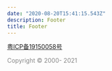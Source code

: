 ```yaml
---
date: "2020-08-20T15:41:15.543Z"
description: Footer
title: Footer
---
```

<style type="text/css">

.footer-gray {
  width: 100%;
  color: #888;
}

.footer-custom {
  font: normal normal 12px/1.4 sans-serif;
  /*max-width: 1008px;*/
  box-sizing: border-box;
  margin: 0 auto;
  padding: 24px;
}

.footer-custom:after {
  display: table;
  clear: both;
  content: "";
}

.footer-lists:after {
  display: table;
  clear: both;
  content: "";
}

.ftr-hdr {
  color: white;
  font: 22px/1.4  sans-serif;
  margin: 1em 0 0;
}

@media only screen and (min-width: 768px) {
  .ftr-hdr {
    font-size: 18px;
  }
}

.footer-list-wrap {
  width: 50%;
  float: left;
  box-sizing: border-box;
}

@media only screen and (min-width: 568px) {
  .footer-list-wrap {
    width: 33.3333%;
  }
}

@media only screen and (min-width: 768px) {
  .footer-list-wrap {
    width: 25%;
  }
}

.ftr-links-sub {
  padding: 0;
  margin: 0;
}

.ftr-links-sub:after {
  display: table;
  clear: both;
  content: "";
}

.ftr-links-sub li {
  display: block;
  list-style-type: none;
  margin: 0;
  padding: 3px 0;
  color: #888;
  font: normal normal 12px sans-serif;
  text-transform: uppercase;
  /*width: 150px;*/
}

.footer-custom a,
.footer-custom a:link,
.footer-custom a:visited,
.ftr-links-sub li .link {
  text-decoration: none;
  color: #888;
  padding: 5px 0;
  display: block;
}

.footer-custom .footer-legal a {
  display: inline;
}

.footer-custom a:hover,
.footer-custom a:active,
.ftr-links-sub li .link:hover {
  text-decoration: underline;
  color: #888;
  cursor: pointer;
}

@media only screen and (min-width: 768px) {
  .footer-custom a, .footer-custom a:link, .footer-custom a:visited, .ftr-links-sub li .link {
    padding: 0;
  }
}
/* BEGIN EMAIL CAPTURE STYLES*/

.footer-email {
  text-align: center;
}

#ftrEmailForm {
  height: 44px;
}

#ftrEmailForm .error {
  display: none;
  color: red;
  text-align: left;
}

#ftrEmailForm #ftrEmailInput {
  background: none repeat scroll 0 0 #FFF;
  border: 1px solid #D6D6D6;
  box-sizing: border-box;
  color: #888;
  float: left;
  font: normal normal 14px/1.4 sans-serif;
  padding: 5px;
  width: 70%;
  height: 100%;
}

#ftrEmailForm #ftrEmailInput:hover {
  border: 1px solid #888;
}

#ftrEmailForm #ftrEmailInput:focus {
  border: 1px solid #ef9223;
  outline: #ef9223 auto 5px;
}

#ftrEmailForm .button {
  width: 30%;
  height: 100%;
  padding: 5px;
  float: left;
  border: 1px solid #DFDFDF;
  box-sizing: border-box;
  color: #000;
  font: normal bold 18px/1 sans-serif;
  text-align: center;
  text-transform: uppercase;
  background: #FFF;
  background: url(data:image/svg+xml;base64,PD94bWwgdmVyc2lvbj0iMS4wIiA/Pgo8c3ZnIHhtbG5zPSJod…EiIGhlaWdodD0iMSIgZmlsbD0idXJsKCNncmFkLXVjZ2ctZ2VuZXJhdGVkKSIgLz4KPC9zdmc+);
  background: -webkit-gradient(linear, left top, left bottom, color-stop(0%, white), color-stop(100%, #e1e1e1));
  background: -webkit-linear-gradient(top, white 0, #e1e1e1 100%);
  background: -moz-linear-gradient(top, white 0, #e1e1e1 100%);
  background: -ms-linear-gradient(top, white 0, #e1e1e1 100%);
  background: -o-linear-gradient(top, white 0, #e1e1e1 100%);
  background: linear-gradient(to bottom, white 0, #e1e1e1 100%);
  cursor: pointer;
  vertical-align: middle;
  outline: none;
}

#ftrEmailForm .button:hover,
#ftrEmailForm .button:active {
  background: black;
  color: #FFF;
  outline: none;
}
/* BEGIN SOCIAL STYLES*/

.footer-social {
  text-align: center;
}

.footer-social ul {
  padding: 0;
  display: inline-block;
  list-style-type: none;
}

.footer-social ul:after {
  display: table;
  clear: both;
  content: "";
}

.footer-social li {
  float: left;
  margin: 0 15px 0 0;
  padding: 0;
}

@media only screen and (min-width: 768px) {
  .footer-lists {
    width: 100%;
  }
  .footer-email {
    width: 50%;
    float: left;
    text-align: left;
  }
  .footer-social {
    width: 45%;
    margin-left: 5%;
    float: left;
    text-align: left;
  }
}

@media only screen and (min-width: 1008px) {
  .footer-lists {
    width: 66.6666%;
    float: left;
  }
  .footer-email {
    width: 33.3333%;
  }
  .footer-social {
    width: 33.3333%;
    float: right;
    margin-left: 0;
  }
}

.footer-legal {
  padding: 15px 0 0;
  clear: left;
}

.footer-payment {
  text-align: center;
}

@media only screen and (min-width: 768px) {
  .footer-legal {
    width: 66.6666%;
    float: left;
  }
  .footer-payment {
    width: 33.3333%;
    float: left;
  }
}

@media only screen and (min-width: 1008px) {
  .footer-payment {
    text-align: left;
  }
}

.footer-payment ul {
  padding: 0;
  display: inline-block;
  list-style-type: none;
}

.footer-payment ul li {
  display: inline-block;
  margin: 0 6px;
}

@media only screen and (min-width: 1008px) {
  .footer-payment ul li.ftr-stella {
    margin-left: 0;
  }
}


</style>
  <div class="footer-gray">
  <a href="http://beian.miit.gov.cn/">粤ICP备19150058号</a>
  <p>Copyright © 2000- 2021</p>
  </div>
  <div class="footer-gray" style="display: none;">
    <div class="footer-custom">
      <div class="footer-lists">
        <div class="footer-list-wrap">
          <h6 class="ftr-hdr">Order Something</h6>
          <ul class="ftr-links-sub">
            <li>800-123-4567</li>
          </ul>
          <h6 class="ftr-hdr">International</h6>
          <ul class="ftr-links-sub">
            <li><a href="#" rel="nofollow">France</a></li>
            <li><a href="#" rel="nofollow">Cape Verde</a></li>
          </ul>
        </div>
        <div class="footer-list-wrap">
          <h6 class="ftr-hdr">Customer Service</h6>
          <ul class="ftr-links-sub">
            <li><a href="#" rel="nofollow">Contact Us</a></li>
            <li><a href="#" rel="nofollow">Ordering</a></li>
            <li><a href="#" rel="nofollow">Shipping &amp; Delivery</a></li>
            <li><a href="#" rel="nofollow">Returns</a></li>
            <li><a href="#" rel="nofollow">Gift Cards</a></li>
            <li><a href="#" rel="nofollow">FAQs</a></li>
          </ul>
        </div>
        <div class="footer-list-wrap">
          <h6 class="ftr-hdr">About DocPort</h6>
          <ul class="ftr-links-sub">
            <li><a href="#" rel="nofollow">Our Company</a></li>
            <li><a href="#" rel="nofollow">Careers</a></li>
            <li><a href="#" rel="nofollow">Affiliate Program</a></li>
            <li><a href="#" rel="nofollow"><strong>Shop Our Catalog</strong></a></li>
            <li><a href="#" rel="nofollow">DocPort BLOG</a></li>
          </ul>
        </div>
        <div class="footer-list-wrap">
          <h6 class="ftr-hdr">My Account</h6>
          <ul class="ftr-links-sub">
            <art:content rule="!loggedin">
              <li class="ftr-Login"><span class="link login-trigger">Access My Account</span></li>
              <li><span class="link">Track My Order</span></li>
            </art:content>
            <art:content rule="loggedin">
              <li class="ftr-Login"><span class="link ftr-access-my-account">Access My Account</span></li>
              <li><span class="link">Track My Order</span></li>
            </art:content>
          </ul>
        </div>
      </div>
      <div class="footer-email">
        <h6 class="ftr-hdr">Sign up for exclusive offers and inspiration</h6>
        <div id="ftr-email" class="ftr-email-form">
          <form id="ftrEmailForm" method="post" action="#">
            <div class="error">Please enter a valid email address</div>
            <input type="text" name="email_address_" id="ftrEmailInput" class="input" placeholder="Enter email address"/>
          </form>
        </div>
        <div class="ftr-email-privacy-policy"></div>
      </div>
      <div class="footer-social">
        <h6 class="ftr-hdr">Follow Us</h6>
        <ul>
          <li>
            <a href="#" title="Facebook">
              <img width="24" height="24" alt="Like us on Facebook" src="/images/fb.png">
            </a>
          </li>
          <li>
            <a href="#" title="Google+">
              <img width="24" height="24" alt="Follow us on Google+" src="/images/gplus.png">
            </a>
          </li>
          <li>
            <a href="#" target="_blank">
              <img width="24" height="24" alt="Follow us on Pinterest" src="/images/pin-badge.png">
            </a>
          </li>
          <li>
            <a target="_blank" href="#">
              <img width="24" height="24" alt="Follow us on Instagram" src="/images/instagram-badge.png">
            </a>
          </li>
          <li>
            <a href="#" title="Twitter">
              <img width="67" alt="Follow us on Twitter" src="/images/twitter.png">
            </a>
          </li>
        </ul>
      </div>
      <div class="footer-legal">
        <p>&copy; Docport MIT Licence. | <a href="#" rel="nofollow">Privacy Policy</a> | <a href="#" rel="nofollow">Terms of Use</a> | <a href="#" rel="nofollow">Terms of Sale</a></p>
        <p>Docport is free Lorem ipsum dolor sit amet, consectetur adipisicing elit, sed do eiusmod
        tempor incididunt ut labore et dolore magna aliqua. Ut enim ad minim.</p>
        <p>Various aspects of this website are ...blablabla</p>
      </div>
    </div>
  </div>
  <!--/.footer-gray-->